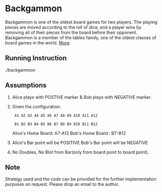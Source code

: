 # Backgammon
Backgammon is one of the oldest board games for two players. The playing pieces are moved according to the roll of dice, and a player wins by removing all of their pieces from the board before their opponent. Backgammon is a member of the tables family, one of the oldest classes of board games in the world. [More](http://en.wikipedia.org/wiki/Backgammon).

Running Instruction
----------------
./backgammon

Assumptions
-----------
1. Alice plays with POSTIVE marker & Bob plays with NEGATIVE marker.
2. Given the configuration:

        A1 A2 A3 A4 A5 A6 A7 A8 A9 A10 A11 A12

        B1 B2 B3 B4 B5 B6 B7 B8 B9 B10 B11 B12
	
   Alice's Home Board:	A7-A12
   Bob's Home Board  :  B7-B12
3. Alice's Bar point will be POSITIVE
   Bob's Bar point will be NEGATIVE

4. No Doubles, No Blot from Bar(only from board point to board point).

Note
-----
Strategy used and the code can be provided for the further implementation purposes on request. Please drop an email to the author.


